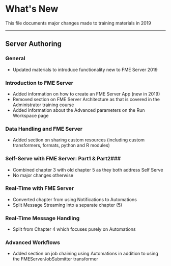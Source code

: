 # What's New #
This file documents major changes made to training materials in 2019

---

## Server Authoring ##

### General ###
- Updated materials to introduce functionality new to FME Server 2019

### Introduction to FME Server ###
- Added information on how to create an FME Server App (new in 2019)
- Removed section on FME Server Architecture as that is covered in the Administrator training course
- Added information about the Advanced parameters on the Run Workspace page

### Data Handling and FME Server ###
- Added section on sharing custom resources (including custom transformers, formats, python and R modules)

### Self-Serve with FME Server: Part1 & Part2###
- Combined chapter 3 with old chapter 5 as they both address Self Serve
- No major changes otherwise

### Real-Time with FME Server ###
- Converted chapter from using Notifications to Automations
- Split Message Streaming into a separate chapter (5)

### Real-Time Message Handling ###
- Split from Chapter 4 which focuses purely on Automations

### Advanced Workflows ###
- Added section on job chaining using Automations in addition to using the FMEServerJobSubmitter transformer
